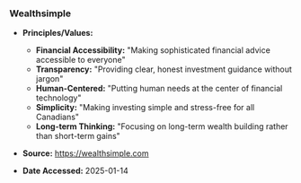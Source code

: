 ### Wealthsimple

- **Principles/Values:**
  - **Financial Accessibility:** "Making sophisticated financial advice accessible to everyone"
  - **Transparency:** "Providing clear, honest investment guidance without jargon"
  - **Human-Centered:** "Putting human needs at the center of financial technology"
  - **Simplicity:** "Making investing simple and stress-free for all Canadians"
  - **Long-term Thinking:** "Focusing on long-term wealth building rather than short-term gains"

- **Source:** https://wealthsimple.com
- **Date Accessed:** 2025-01-14
